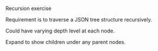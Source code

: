 Recursion exercise

Requirement is to traverse a JSON tree structure recursively.

Could have varying depth level at each node.

Expand to show children under any parent nodes.
